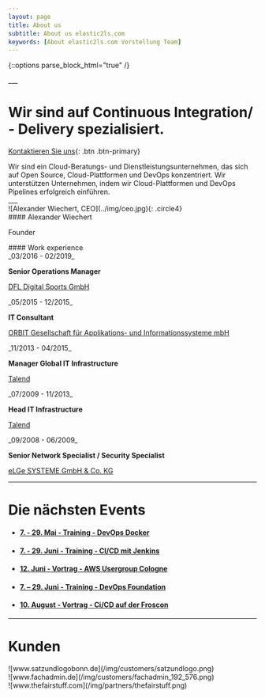 ```yaml
---
layout: page
title: About us
subtitle: About us elastic2ls.com
keywords: [About elastic2ls.com Vorstellung Team]
---
```

{::options parse_block_html="true" /}
<div class="slider">
___
<div id="carousel" class="carousel">
<div class="carousel-inner">

# Wir sind auf Continuous Integration/ - Delivery spezialisiert.

[Kontaktieren Sie uns](mailto:info@elastic2ls.com?subject=feedback){: .btn .btn-primary}

<div class="boxes flexible about">
Wir sind ein Cloud-Beratungs- und Dienstleistungsunternehmen, das sich auf Open Source, Cloud-Plattformen und DevOps konzentriert. Wir unterstützen Unternehmen, indem wir Cloud-Plattformen und DevOps Pipelines erfolgreich einführen.
</div>

</div>
</div>
</div>
___

<div class="grid-content-about">

<div class="col-sm-8 col-md-4">
<div class="boxes flexible about">
![Alexander Wiechert, CEO](../img/ceo.jpg){: .circle4}
</div>
</div>

<div class="col-sm-8 col-md-4">
<div class="boxes flexible about">
#### Alexander Wiechert

Founder

<p class="circle3"><a href="https://www.xing.com/profile/Alexander_Wiechert/cv" target="_blank" class="fa fa-xing"></a></p>
<p class="circle3"><a href="https://www.linkedin.com/in/alexander-wiechert/" target="_blank" class="fa fa-linkedin"></a></p>
</div>
</div>

<div class="col-sm-8 col-md-4">
<div class="boxes flexible about">
#### Work experience

<div class="workdescription">
_03/2016 - 02/2019_

**Senior Operations Manager**

[DFL Digital Sports GmbH](https:/www.bundesliga.com/)
</div>

<div class="workdescription">
_05/2015 - 12/2015_

**IT Consultant**

[ORBIT Gesellschaft für Applikations- und Informationssysteme mbH](https://www.orbit.de)
</div>

<div class="workdescription">
_11/2013 - 04/2015_

**Manager Global IT Infrastructure**

[Talend](https://www.talend.com)
</div>

<div class="workdescription">
_07/2009 - 11/2013_

**Head IT Infrastructure**

[Talend](https://www.talend.com)
</div>


<div class="workdescription">
_09/2008 - 06/2009_

**Senior Network Specialist / Security Specialist**

[eLGe SYSTEME GmbH & Co. KG](https://www.elge.de)
</div>


</div>
</div>



<div class="col-sm-24 col-md-12">

___

<div class="grid-content">

<div class="offer_head">

# Die nächsten Events

</div>



* #### [7\. - 29\. Mai - Training - DevOps Docker](../docker-training)

* #### [7\. - 29\. Juni - Training - CI/CD mit Jenkins](../jenkins-training)


* #### [12\. Juni - Vortrag - AWS Usergroup Cologne](#)


* #### [7\. – 29\. Juni - Training - DevOps Foundation](../devops-training)

* #### [10\. August - Vortrag - Ci/CD auf der Froscon](#)


___

</div>

# Kunden

<div id="carousel-partner" class="carousel slide" data-interval="5000" data-ride="carousel">

<div class="carousel-inner">

<div class="item active">![www.satzundlogobonn.de](/img/customers/satzundlogo.png)
</div>

<div class="item">![www.fachadmin.de](/img/customers/fachadmin_192_576.png)
</div>

<div class="item">![www.thefairstuff.com](/img/partners/thefairstuff.png)
</div>

</div>


</div>

</div>


</div>
